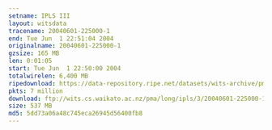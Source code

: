 ```yaml
---
setname: IPLS III
layout: witsdata
tracename: 20040601-225000-1
end: Tue Jun  1 22:51:04 2004
originalname: 20040601-225000-1
gzsize: 165 MB
len: 0:01:05
start: Tue Jun  1 22:50:00 2004
totalwirelen: 6,400 MB
ripedownload: https://data-repository.ripe.net/datasets/wits-archive/pma/long/ipls/3/20040601-225000-1.gz
pkts: 7 million
download: ftp://wits.cs.waikato.ac.nz/pma/long/ipls/3/20040601-225000-1.gz
size: 537 MB
md5: 5dd73a06a48c745eca26945d56400fb8
---
```

